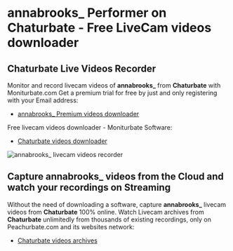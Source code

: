 # annabrooks_ Performer on Chaturbate - Free LiveCam videos downloader

## Chaturbate Live Videos Recorder

Monitor and record livecam videos of **annabrooks_** from **Chaturbate** with Moniturbate.com
Get a premium trial for free by just and only registering with your Email address:
* [annabrooks_ Premium videos downloader](https://moniturbate.com/request-demo-licence-key.html)

Free livecam videos downloader - Moniturbate Software:
* [Chaturbate videos downloader](https://moniturbate.com/moniturbate-download-software.html)

![annabrooks_ livecam videos recorder](https://peachurnet.com/templates/moniturbate-software.png)


## Capture annabrooks_ videos from the Cloud and watch your recordings on Streaming

Without the need of downloading a software, capture **annabrooks_** livecam videos from **Chaturbate** 100% online.
Watch Livecam archives from **Chaturbate** unlimitedly from thousands of existing recordings, only on Peachurbate.com and its websites network:
* [Chaturbate videos archives](https://peachurnet.com/)